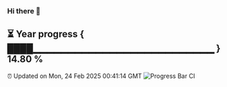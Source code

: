 ### Hi there 👋
⏳ Year progress { ████▁▁▁▁▁▁▁▁▁▁▁▁▁▁▁▁▁▁▁▁▁▁▁▁▁▁ } 14.80 %
---
⏰ Updated on Mon, 24 Feb 2025 00:41:14 GMT
![Progress Bar CI](https://github.com/Moyi321/Moyi321/workflows/Progress%20Bar%20CI/badge.svg)
